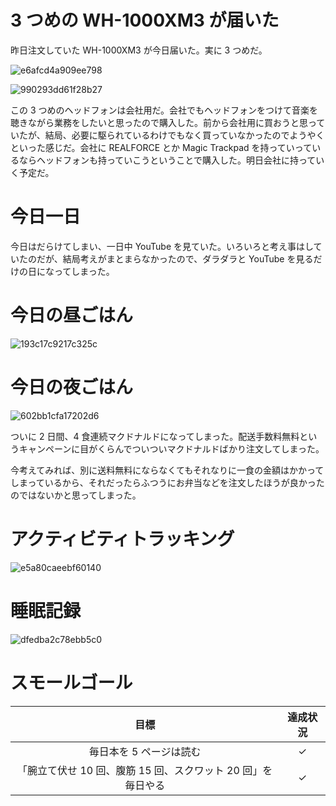 # 3 つめの WH-1000XM3 が届いた
昨日注文していた WH-1000XM3 が今日届いた。実に 3 つめだ。

![e6afcd4a909ee798](/images/2019/02/e6afcd4a909ee798.jpg)

![990293dd61f28b27](/images/2019/02/990293dd61f28b27.jpg)

この 3 つめのヘッドフォンは会社用だ。会社でもヘッドフォンをつけて音楽を聴きながら業務をしたいと思ったので購入した。前から会社用に買おうと思っていたが、結局、必要に駆られているわけでもなく買っていなかったのでようやくといった感じだ。会社に REALFORCE とか Magic Trackpad を持っていっているならヘッドフォンも持っていこうということで購入した。明日会社に持っていく予定だ。

# 今日一日
今日はだらけてしまい、一日中 YouTube を見ていた。いろいろと考え事はしていたのだが、結局考えがまとまらなかったので、ダラダラと YouTube を見るだけの日になってしまった。

# 今日の昼ごはん
![193c17c9217c325c](/images/2019/02/193c17c9217c325c.jpg)

# 今日の夜ごはん
![602bb1cfa17202d6](/images/2019/02/602bb1cfa17202d6.jpg)

ついに 2 日間、4 食連続マクドナルドになってしまった。配送手数料無料というキャンペーンに目がくらんでついついマクドナルドばかり注文してしまった。

今考えてみれば、別に送料無料にならなくてもそれなりに一食の金額はかかってしまっているから、それだったらふつうにお弁当などを注文したほうが良かったのではないかと思ってしまった。

# アクティビティトラッキング
![e5a80caeebf60140](/images/2019/02/e5a80caeebf60140.png)

# 睡眠記録
![dfedba2c78ebb5c0](/images/2019/02/dfedba2c78ebb5c0.png)

# スモールゴール
| 目標 | 達成状況 |
|:---:|:---:|
| 毎日本を 5 ページは読む | ✓ |
| 「腕立て伏せ 10 回、腹筋 15 回、スクワット 20 回」を毎日やる | ✓ |
